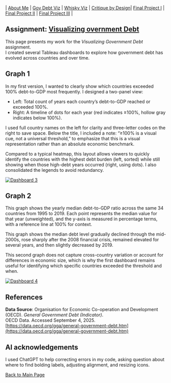 | [About Me](README.md) | [Gov Debt Viz](dataviz-examples.md) | [Whisky Viz](dataviz-examples-Whisky.md) | [Critique by Design](critique-by-design.md)| [Final Project I](final-project-part-one.md) | [Final Project II](final-project-part-two.md) | [Final Project III](final-project-part-three.md) |

## Assignment: [Visualizing overnment Debt](visualizing-government-debt)

This page presents my work for the *Visualizing Government Debt* assignment.  
I created several Tableau dashboards to explore how government debt has evolved across countries and over time.  

## Graph 1

In my first version, I wanted to clearly show which countries exceeded 100% debt-to-GDP most frequently. I designed a two-panel view:

- Left: Total count of years each country’s debt-to-GDP reached or exceeded 100%.
- Right: A timeline of dots for each year (red indicates ≥100%, hollow gray indicates below 100%).

I used full country names on the left for clarity and three-letter codes on the right to save space. Below the title, I included a note: “≥100% is a visual cue, not a universal threshold,” to emphasize that this is a visual representation rather than an absolute economic benchmark.

Compared to a typical heatmap, this layout allows viewers to quickly identify the countries with the highest debt burden (left, sorted) while still showing when those high-debt years occurred (right, using dots). I also consolidated the legends to avoid redundancy.

<div class='tableauPlaceholder' id='viz1757094492546' style='position: relative'><noscript><a href='#'><img alt='Dashboard 3 ' src='https:&#47;&#47;public.tableau.com&#47;static&#47;images&#47;De&#47;Debt-toGDPRed-FlagbyCountryThisisavisualrepresentationnotanacademicclaim&#47;Dashboard3&#47;1_rss.png' style='border: none' /></a></noscript><object class='tableauViz'  style='display:none;'><param name='host_url' value='https%3A%2F%2Fpublic.tableau.com%2F' /> <param name='embed_code_version' value='3' /> <param name='site_root' value='' /><param name='name' value='Debt-toGDPRed-FlagbyCountryThisisavisualrepresentationnotanacademicclaim&#47;Dashboard3' /><param name='tabs' value='no' /><param name='toolbar' value='yes' /><param name='static_image' value='https:&#47;&#47;public.tableau.com&#47;static&#47;images&#47;De&#47;Debt-toGDPRed-FlagbyCountryThisisavisualrepresentationnotanacademicclaim&#47;Dashboard3&#47;1.png' /> <param name='animate_transition' value='yes' /><param name='display_static_image' value='yes' /><param name='display_spinner' value='yes' /><param name='display_overlay' value='yes' /><param name='display_count' value='yes' /><param name='language' value='zh-CN' /><param name='filter' value='publish=yes' /></object></div>                
<script type='text/javascript'>                    
  var divElement = document.getElementById('viz1757094492546');                    
  var vizElement = divElement.getElementsByTagName('object')[0];                    
  if ( divElement.offsetWidth > 800 ) { vizElement.style.width='1200px';vizElement.style.height='827px';} else if ( divElement.offsetWidth > 500 ) { vizElement.style.width='1200px';vizElement.style.height='827px';} else { vizElement.style.width='100%';vizElement.style.height='827px';}                     
  var scriptElement = document.createElement('script');                    
  scriptElement.src = 'https://public.tableau.com/javascripts/api/viz_v1.js';                    
  vizElement.parentNode.insertBefore(scriptElement, vizElement);                
</script>
 

## Graph 2

This graph shows the yearly median debt-to-GDP ratio across the same 34 countries from 1995 to 2019. Each point represents the median value for that year (unweighted), and the y-axis is measured in percentage terms, with a reference line at 100% for context.

This graph shows the median debt level gradually declined through the mid-2000s, rose sharply after the 2008 financial crisis, remained elevated for several years, and then slightly decreased by 2019.

This second graph does not capture cross-country variation or account for differences in economic size, which is why the first dashboard remains useful for identifying which specific countries exceeded the threshold and when.


<div class='tableauPlaceholder' id='viz1757128120347' style='position: relative'><noscript><a href='#'><img alt='Dashboard 4 ' src='https:&#47;&#47;public.tableau.com&#47;static&#47;images&#47;De&#47;Debt-to-GDPAcross34Countries19952019DistributionsMedianTrend&#47;Dashboard4&#47;1_rss.png' style='border: none' /></a></noscript><object class='tableauViz'  style='display:none;'><param name='host_url' value='https%3A%2F%2Fpublic.tableau.com%2F' /> <param name='embed_code_version' value='3' /> <param name='site_root' value='' /><param name='name' value='Debt-to-GDPAcross34Countries19952019DistributionsMedianTrend&#47;Dashboard4' /><param name='tabs' value='no' /><param name='toolbar' value='yes' /><param name='static_image' value='https:&#47;&#47;public.tableau.com&#47;static&#47;images&#47;De&#47;Debt-to-GDPAcross34Countries19952019DistributionsMedianTrend&#47;Dashboard4&#47;1.png' /> <param name='animate_transition' value='yes' /><param name='display_static_image' value='yes' /><param name='display_spinner' value='yes' /><param name='display_overlay' value='yes' /><param name='display_count' value='yes' /><param name='language' value='zh-CN' /><param name='filter' value='publish=yes' /></object></div>                
<script type='text/javascript'>                    
  var divElement = document.getElementById('viz1757128120347');                    
  var vizElement = divElement.getElementsByTagName('object')[0];                    
  if ( divElement.offsetWidth > 800 ) { vizElement.style.width='1200px';vizElement.style.height='1127px';} else if ( divElement.offsetWidth > 500 ) { vizElement.style.width='1200px';vizElement.style.height='1127px';} else { vizElement.style.width='100%';vizElement.style.height='727px';}                     
  var scriptElement = document.createElement('script');                    
  scriptElement.src = 'https://public.tableau.com/javascripts/api/viz_v1.js';                    
  vizElement.parentNode.insertBefore(scriptElement, vizElement);                
</script>


## References
**Data Source**: Organisation for Economic Co-operation and Development (OECD). *General Government Debt (Indicator)*.  
OECD Data. Accessed September 4, 2025.  
[https://data.oecd.org/gga/general-government-debt.htm](https://data.oecd.org/gga/general-government-debt.htm)


## AI acknowledgements
I used ChatGPT to help correcting errors in my code, asking question about where to find bolding labels, adjusting alignment, and resizing icons.

[Back to Main Page](README.md)
